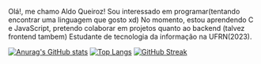Olá!, me chamo Aldo Queiroz! Sou interessado em programar(tentando encontrar uma linguagem que gosto xd)
No momento, estou aprendendo C e JavaScript, pretendo colaborar em projetos quanto ao backend (talvez frontend tambem)
Estudante de tecnologia da informação na UFRN(2023).

 [![Anurag's GitHub stats](https://github-readme-stats.vercel.app/api?username=AldoQueirozTinoco&theme=radical)](https://github.com/anuraghazra/github-readme-stats)
 [![Top Langs](https://github-readme-stats.vercel.app/api/top-langs/?username=AldoQueirozTinoco)](https://github.com/anuraghazra/github-readme-stats)
 [![GitHub Streak](http://github-readme-streak-stats.herokuapp.com?user=AldoQueirozTinoco&theme=dark&background=000000)](https://git.io/streak-stats)
  
